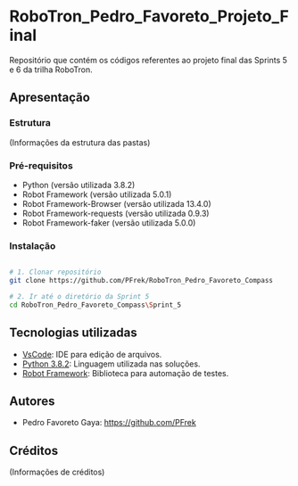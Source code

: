 # RoboTron_Pedro_Favoreto_Projeto_Final
Repositório que contém os códigos referentes ao projeto final das Sprints 5 e 6 da trilha RoboTron.

## Apresentação

### Estrutura

(Informações da estrutura das pastas)

### Pré-requisitos

- Python (versão utilizada 3.8.2)
- Robot Framework (versão utilizada 5.0.1)
- Robot Framework-Browser (versão utilizada 13.4.0)
- Robot Framework-requests (versão utilizada 0.9.3)
- Robot Framework-faker (versão utilizada 5.0.0)

### Instalação

```bash

# 1. Clonar repositório
git clone https://github.com/PFrek/RoboTron_Pedro_Favoreto_Compass

# 2. Ir até o diretório da Sprint 5
cd RoboTron_Pedro_Favoreto_Compass\Sprint_5

```

## Tecnologias utilizadas


- [VsCode](https://code.visualstudio.com/): IDE para edição de arquivos.
- [Python 3.8.2](https://www.python.org/downloads/release/python-382/): Linguagem utilizada nas soluções.
- [Robot Framework](https://robotframework.org/): Biblioteca para automação de testes.


## Autores

- Pedro Favoreto Gaya: <https://github.com/PFrek>


## Créditos

(Informações de créditos)